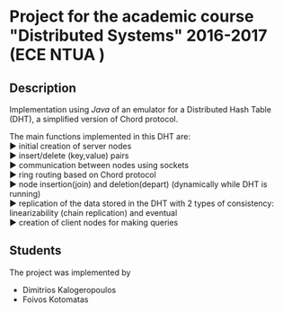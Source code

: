 # Project for the academic course "Distributed Systems" 2016-2017 (ECE NTUA )

## Description

Implementation using *Java* of an emulator for a Distributed Hash Table (DHT), a simplified version of Chord protocol.

The main functions implemented in this DHT are: </br>
:arrow_forward: initial creation of server nodes </br>
:arrow_forward: insert/delete (key,value) pairs </br>
:arrow_forward: communication between nodes using sockets </br>
:arrow_forward: ring routing based on Chord protocol </br>
:arrow_forward: node insertion(join) and deletion(depart) (dynamically while DHT is running) </br>
:arrow_forward: replication of the data stored in the DHT with 2 types of consistency: linearizability (chain replication) and eventual </br>
:arrow_forward: creation of client nodes for making queries  </br>

## Students

The project was implemented by 

* Dimitrios Kalogeropoulos
* Foivos Kotomatas

